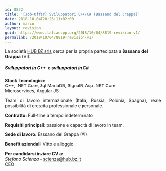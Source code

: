 ```yaml
---
id: 8822
title: '[Job-Offer] Sviluppatori C++/C# (Bassano del Grappa)'
date: 2018-10-04T20:26:11+02:00
author: marco
layout: revision
guid: https://www.italiancpp.org/2018/10/04/8819-revision-v1/
permalink: /2018/10/04/8819-revision-v1/
---
```

La società [HUB BZ srls](http://hub.bz.it) cerca per la propria partecipata a **Bassano del Grappa** (VI):

##### **Sviluppatori in C++  e sviluppatori in C#**

**Stack  tecnologico:**  
C++, .NET Core, Sql MariaDB, SignalR, Asp .NET Core  
Microservices, Angular JS

<p style="text-align: justify;">
  Team di lavoro internazionale (Italia, Russia, Polonia, Spagna), reale possibilità di crescita professionale e personale.
</p>

**Contratto:** Full-time a tempo indeterminato

**Requisiti principali**: passione e capacità di lavoro in team.

**Sede di lavoro:** Bassano del Grappa (VI)

**Benefit aziendali**: Vitto e alloggio

**Per candidarsi inviare CV a:**  
_Stefano Scienza_ &#8211; <a href="mailto:scienza@hub.bz.it" target="_blank" rel="noopener noreferrer">scienza@hub.bz.it</a>  
CEO